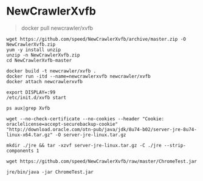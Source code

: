# NewCrawlerXvfb


> docker pull newcrawler/xvfb


    wget https://github.com/speed/NewCrawlerXvfb/archive/master.zip -O NewCrawlerXvfb.zip
    yum -y install unzip
    unzip -n NewCrawlerXvfb.zip
    cd NewCrawlerXvfb-master
    
    docker build -t newcrawler/xvfb .
    docker run -itd --name=newcrawlerxvfb newcrawler/xvfb
    docker attach newcrawlerxvfb
    
    export DISPLAY=:99
    /etc/init.d/xvfb start
    
    ps aux|grep Xvfb

    wget --no-check-certificate --no-cookies --header "Cookie: oraclelicense=accept-securebackup-cookie"  "http://download.oracle.com/otn-pub/java/jdk/8u74-b02/server-jre-8u74-linux-x64.tar.gz" -O server-jre-linux.tar.gz
    
    mkdir ./jre && tar -xzvf server-jre-linux.tar.gz -C ./jre --strip-components 1
    
    wget https://github.com/speed/NewCrawlerXvfb/raw/master/ChromeTest.jar
    
    jre/bin/java -jar ChromeTest.jar
